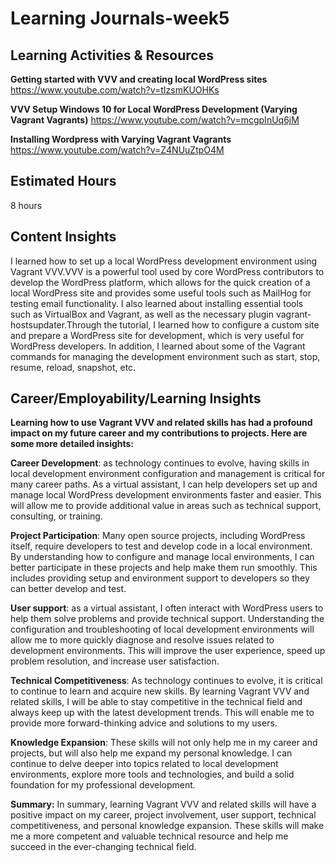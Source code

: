 # Learning Journals-week5

## Learning Activities & Resources
**Getting started with VVV and creating local WordPress sites**
https://www.youtube.com/watch?v=tIzsmKUOHKs

**VVV Setup Windows 10 for Local WordPress Development (Varying Vagrant Vagrants)**
https://www.youtube.com/watch?v=mcgpInUq6jM

**Installing Wordpress with Varying Vagrant Vagrants**
https://www.youtube.com/watch?v=Z4NUuZtpO4M


## Estimated Hours
8 hours

## Content Insights
I learned how to set up a local WordPress development environment using Vagrant VVV.VVV is a powerful tool used by core WordPress contributors to develop the WordPress platform, which allows for the quick creation of a local WordPress site and provides some useful tools such as MailHog for testing email functionality. I also learned about installing essential tools such as VirtualBox and Vagrant, as well as the necessary plugin vagrant-hostsupdater.Through the tutorial, I learned how to configure a custom site and prepare a WordPress site for development, which is very useful for WordPress developers. In addition, I learned about some of the Vagrant commands for managing the development environment such as start, stop, resume, reload, snapshot, etc.




## Career/Employability/Learning Insights

**Learning how to use Vagrant VVV and related skills has had a profound impact on my future career and my contributions to projects. Here are some more detailed insights:**

**Career Development**: as technology continues to evolve, having skills in local development environment configuration and management is critical for many career paths. As a virtual assistant, I can help developers set up and manage local WordPress development environments faster and easier. This will allow me to provide additional value in areas such as technical support, consulting, or training.

**Project Participation**: Many open source projects, including WordPress itself, require developers to test and develop code in a local environment. By understanding how to configure and manage local environments, I can better participate in these projects and help make them run smoothly. This includes providing setup and environment support to developers so they can better develop and test.

**User support**: as a virtual assistant, I often interact with WordPress users to help them solve problems and provide technical support. Understanding the configuration and troubleshooting of local development environments will allow me to more quickly diagnose and resolve issues related to development environments. This will improve the user experience, speed up problem resolution, and increase user satisfaction.

**Technical Competitiveness**: As technology continues to evolve, it is critical to continue to learn and acquire new skills. By learning Vagrant VVV and related skills, I will be able to stay competitive in the technical field and always keep up with the latest development trends. This will enable me to provide more forward-thinking advice and solutions to my users.

**Knowledge Expansion**: These skills will not only help me in my career and projects, but will also help me expand my personal knowledge. I can continue to delve deeper into topics related to local development environments, explore more tools and technologies, and build a solid foundation for my professional development.

**Summary:** In summary, learning Vagrant VVV and related skills will have a positive impact on my career, project involvement, user support, technical competitiveness, and personal knowledge expansion. These skills will make me a more competent and valuable technical resource and help me succeed in the ever-changing technical field.
